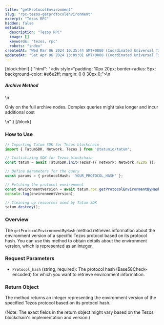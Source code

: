 ```yaml
---
title: "getProtocolEnvironment"
slug: "rpc-tezos-getprotocolenvironment"
excerpt: "Tezos RPC"
hidden: false
metadata: 
  description: "Tezos RPC"
  image: []
  keywords: "tezos, rpc"
  robots: "index"
createdAt: "Wed Mar 06 2024 10:35:44 GMT+0000 (Coordinated Universal Time)"
updatedAt: "Sat Apr 06 2024 13:09:01 GMT+0000 (Coordinated Universal Time)"
---
```

[block:html]
{
  "html": "<div style=\"padding: 10px 20px; border-radius: 5px; background-color: #e6e2ff; margin: 0 0 30px 0;\">\n  <h5>Archive Method</h5>\n  <p>Only on the full archive nodes. Complex queries might take longer and incur additional cost</p>\n</div>"
}
[/block]


### How to Use

```typescript
// Importing Tatum SDK for Tezos blockchain
import { TatumSDK, Network, Tezos } from '@tatumio/tatum';

// Initializing SDK for Tezos blockchain
const tatum = await TatumSDK.init<Tezos>({ network: Network.TEZOS });

// Define parameters for the query
const params = { protocolHash: 'YOUR_PROTOCOL_HASH' };

// Fetching the protocol environment
const environmentVersion = await tatum.rpc.getProtocolEnvironmentByHash(params);
console.log(environmentVersion);

// Cleaning up resources used by Tatum SDK
tatum.destroy();
```

### Overview

The `getProtocolEnvironmentByHash` method retrieves information about the environment version of a specific Tezos protocol based on its protocol hash. You can use this method to obtain details about the environment version, which is represented as an integer.

### Request Parameters

- `Protocol_hash` (string, required): The protocol hash (Base58Check-encoded) for which you want to retrieve environment information.

### Return Object

The method returns an integer representing the environment version of the specified Tezos protocol based on its protocol hash.

(Note: The exact fields in the return object might vary based on the Tezos blockchain's implementation and version.)
